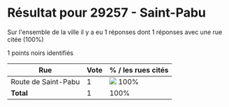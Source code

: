 # Résultat pour 29257 - Saint-Pabu

Sur l'ensemble de la ville il y a eu 1 réponses dont 1 réponses avec une rue citée (100%)

1 points noirs identifiés

| Rue | Vote | % / les rues cités|
|-----|------|-------------------|
| Route de Saint-Pabu | 1 | <img src="../../img/bar_100.gif" />&nbsp;100%|
| **Total** | 1 | 100%|
